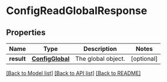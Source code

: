 # ConfigReadGlobalResponse

## Properties
Name | Type | Description | Notes
------------ | ------------- | ------------- | -------------
**result** | [**ConfigGlobal**](ConfigGlobal.md) | The global object. | [optional] 

[[Back to Model list]](../README.md#documentation-for-models) [[Back to API list]](../README.md#documentation-for-api-endpoints) [[Back to README]](../README.md)


